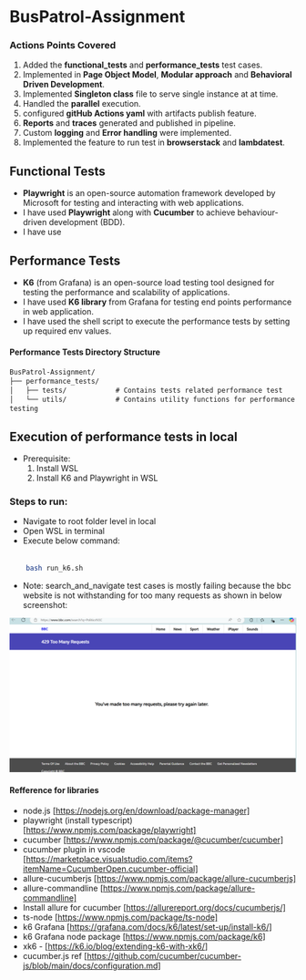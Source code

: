 # BusPatrol-Assignment

### Actions Points Covered
1. Added the **functional_tests** and **performance_tests** test cases.
2. Implemented in **Page Object Model**, **Modular approach** and **Behavioral Driven Development**.
3. Implemented **Singleton class** file to serve single instance at at time.
4. Handled the **parallel** execution.
5. configured **gitHub Actions yaml** with artifacts publish feature.
6. **Reports** and **traces** generated and published in pipeline.
7. Custom **logging** and **Error handling** were implemented.
8. Implemented the feature to run test in **browserstack** and **lambdatest**.

## Functional Tests

- **Playwright** is an open-source automation framework developed by Microsoft for testing and interacting with web applications.
- I have used **Playwright** along with **Cucumber** to achieve behaviour-driven development (BDD).
- I have use
## Performance Tests

- **K6** (from Grafana) is an open-source load testing tool designed for testing the performance and scalability of applications.
- I have used **K6 library** from Grafana for testing end points performance in web application.
- I have used the shell script to execute the performance tests by setting up required env values.

#### Performance Tests Directory Structure 
```
BusPatrol-Assignment/
├── performance_tests/
│   ├── tests/            # Contains tests related performance test
│   └── utils/            # Contains utility functions for performance testing
```
## Execution of performance tests in local

- Prerequisite: 
    1. Install WSL
    2. Install K6 and Playwright in WSL
### Steps to run:

- Navigate to root folder level in local
- Open WSL in terminal
- Execute below command: 
```bash

    bash run_k6.sh

```
- Note: search_and_navigate test cases is mostly failing because the bbc website is not withstanding for too many requests as shown in below screenshot:

![alt text](./readme-images/image.png)

#### Refference for libraries 

- node.js [https://nodejs.org/en/download/package-manager]
- playwright (install typescript) [https://www.npmjs.com/package/playwright]
- cucumber [https://www.npmjs.com/package/@cucumber/cucumber]
- cucumber plugin in vscode [https://marketplace.visualstudio.com/items?itemName=CucumberOpen.cucumber-official]
- allure-cucumberjs [https://www.npmjs.com/package/allure-cucumberjs]
- allure-commandline [https://www.npmjs.com/package/allure-commandline]
- Install allure for cucumber [https://allurereport.org/docs/cucumberjs/]
- ts-node [https://www.npmjs.com/package/ts-node]
- k6 Grafana [https://grafana.com/docs/k6/latest/set-up/install-k6/]
- k6 Grafana node package [https://www.npmjs.com/package/k6]
- xk6 - [https://k6.io/blog/extending-k6-with-xk6/]
- cucumber.js ref [https://github.com/cucumber/cucumber-js/blob/main/docs/configuration.md]